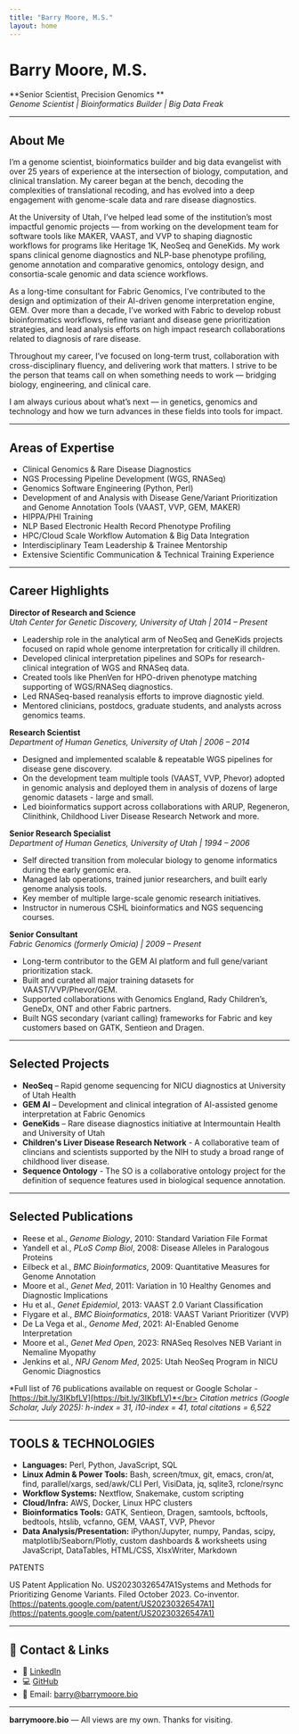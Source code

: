 ```yaml
---
title: "Barry Moore, M.S."
layout: home
---
```


# Barry Moore, M.S.
**Senior Scientist, Precision Genomics **  
*Genome Scientist | Bioinformatics Builder | Big Data Freak*

---

## About Me
I’m a genome scientist, bioinformatics builder and big data evangelist with over 25 years of experience at the intersection of biology, computation, and clinical translation. My career began at the bench, decoding the complexities of translational recoding, and has evolved into a deep engagement with genome-scale data and rare disease diagnostics.

At the University of Utah, I’ve helped lead some of the institution’s most impactful genomic projects — from working on the development team for software tools like MAKER, VAAST, and VVP to shaping diagnostic workflows for programs like Heritage 1K, NeoSeq and GeneKids. My work spans clinical genome diagnostics and NLP-base phenotype profiling, genome annotation and comparative genomics, ontology design, and consortia-scale genomic and data science workflows.

As a long-time consultant for Fabric Genomics, I’ve contributed to the design and optimization of their AI-driven genome interpretation engine, GEM. Over more than a decade, I’ve worked with Fabric to develop robust bioinformatics workflows, refine variant and disease gene prioritization strategies, and lead analysis efforts on high impact research collaborations related to diagnosis of rare disease.

Throughout my career, I’ve focused on long-term trust, collaboration with cross-disciplinary fluency, and delivering work that matters. I strive to be the person that teams call on when something needs to work — bridging biology, engineering, and clinical care.

I am always curious about what’s next — in genetics, genomics and technology and how we turn advances in these fields into tools for impact.

---

## Areas of Expertise
* Clinical Genomics & Rare Disease Diagnostics
* NGS Processing Pipeline Development (WGS, RNASeq)
* Genomics Software Engineering (Python, Perl)
* Development of and Analysis with Disease Gene/Variant Prioritization and Genome Annotation Tools (VAAST, VVP, GEM, MAKER)
* HIPPA/PHI Training
* NLP Based Electronic Health Record Phenotype Profiling
* HPC/Cloud Scale Workflow Automation & Big Data Integration
* Interdisciplinary Team Leadership & Trainee Mentorship
* Extensive Scientific Communication & Technical Training Experience

---

## Career Highlights

**Director of Research and Science**  
*Utah Center for Genetic Discovery, University of Utah | 2014 – Present*
* Leadership role in the analytical arm of NeoSeq and GeneKids projects focused on rapid whole genome interpretation for critically ill children.
* Developed clinical interpretation pipelines and SOPs for research-clinical integration of WGS and RNASeq data.
* Created tools like PhenVen for HPO-driven phenotype matching supporting of WGS/RNASeq diagnostics.
* Led RNASeq-based reanalysis efforts to improve diagnostic yield.
* Mentored clinicians, postdocs, graduate students, and analysts across genomics teams.

**Research Scientist**  
*Department of Human Genetics, University of Utah | 2006 – 2014*
* Designed and implemented scalable & repeatable WGS pipelines for disease gene discovery.
* On the development team multiple tools (VAAST, VVP, Phevor) adopted in genomic analysis and deployed them in analysis of dozens of large genomic datasets - large and small.
* Led bioinformatics support across collaborations with ARUP, Regeneron, Clinithink, Childhood Liver Disease Research Network and more.

**Senior Research Specialist**  
*Department of Human Genetics, University of Utah | 1994 – 2006*
* Self directed transition from molecular biology to genome informatics during the early genomic era.
* Managed lab operations, trained junior researchers, and built early genome analysis tools.
* Key member of multiple large-scale genomic research initiatives.
* Instructor in numerous CSHL bioinformatics and NGS sequencing courses.

**Senior Consultant**  
*Fabric Genomics (formerly Omicia) | 2009 – Present*
* Long-term contributor to the GEM AI platform and full gene/variant prioritization stack.
* Built and curated all major training datasets for VAAST/VVP/Phevor/GEM.
* Supported collaborations with Genomics England, Rady Children’s, GeneDx, ONT and other Fabric partners.
* Built NGS secondary (variant calling) frameworks for Fabric and key customers based on GATK, Sentieon and Dragen.

---

## Selected Projects
- **NeoSeq** – Rapid genome sequencing for NICU diagnostics at University of Utah Health
- **GEM AI** – Development and clinical integration of AI-assisted genome interpretation at Fabric Genomics
- **GeneKids** – Rare disease diagnostics initiative at Intermountain Health and University of Utah
- **Children's Liver Disease Research Network** - A collaborative team of clincians and scientists supported by the NIH to study a broad range of childhood liver disease.
- **Sequence Ontology** - The SO is a collaborative ontology project for the definition of sequence features used in biological sequence annotation.

---

## Selected Publications
* Reese et al., *Genome Biology*, 2010: Standard Variation File Format
* Yandell et al., *PLoS Comp Biol*, 2008: Disease Alleles in Paralogous Proteins
* Eilbeck et al., *BMC Bioinformatics*, 2009: Quantitative Measures for Genome Annotation
* Moore et al., *Genet Med*, 2011: Variation in 10 Healthy Genomes and Diagnostic Implications
* Hu et al., *Genet Epidemiol*, 2013: VAAST 2.0 Variant Classification
* Flygare et al., *BMC Bioinformatics*, 2018: VAAST Variant Prioritizer (VVP)
* De La Vega et al., *Genome Med*, 2021: AI-Enabled Genome Interpretation
* Moore et al., *Genet Med Open*, 2023: RNASeq Resolves NEB Variant in Nemaline Myopathy
* Jenkins et al., *NPJ Genom Med*, 2025: Utah NeoSeq Program in NICU Genomic Diagnostics

*Full list of 76 publications available on request or Google Scholar - [https://bit.ly/3IKbfLV](https://bit.ly/3IKbfLV)*</br>
*Citation metrics (Google Scholar, July 2025): h-index = 31, i10-index = 41, total citations = 6,522*

---

## TOOLS & TECHNOLOGIES
* **Languages:** Perl, Python, JavaScript, SQL
* **Linux Admin & Power Tools:** Bash, screen/tmux, git, emacs, cron/at, find, parallel/xargs, sed/awk/CLI Perl, VisiData, jq, sqlite3, rclone/rsync
* **Workflow Systems:** Nextflow, Snakemake, custom scripting
* **Cloud/Infra:** AWS, Docker, Linux HPC clusters
* **Bioinformatics Tools:** GATK, Sentieon, Dragen, samtools, bcftools, bedtools, htslib, vcfanno, GEM, VAAST, VVP, Phevor
* **Data Analysis/Presentation:** iPython/Jupyter, numpy, Pandas, scipy, matplotlib/Seaborn/Plotly, custom dashboards & worksheets using JavaScript, DataTables, HTML/CSS, XlsxWriter, Markdown

PATENTS

US Patent Application No. US20230326547A1Systems and Methods for Prioritizing Genome Variants. Filed October 2023. Co-inventor. [https://patents.google.com/patent/US20230326547A1](https://patents.google.com/patent/US20230326547A1)

---

## 🔗 Contact & Links
- 💼 [LinkedIn](https://www.linkedin.com/in/barrymoore66/)
- 💻 [GitHub](https://github.com/barrymoore)
- 📧 Email: <a href="mailto:barry&#64;barrymoore.bio">barry&#64;barrymoore.bio</a>


---

**barrymoore.bio** — All views are my own. Thanks for visiting.
